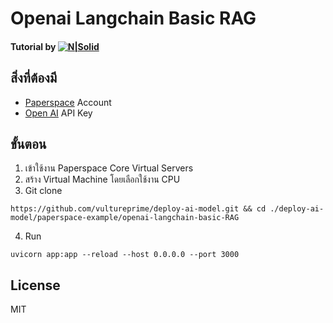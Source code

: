 # Openai Langchain Basic RAG

#### Tutorial by [![N|Solid](https://vultureprime-research-center.s3.ap-southeast-1.amazonaws.com/vulturePrimeLogo.png)](https://vultureprime.com)

## สิ่งที่ต้องมี
- [Paperspace](https://www.paperspace.com/) Account 
- [Open AI](https://openai.com/) API Key

## ขั้นตอน 
1. เข้าใช้งาน Paperspace Core Virtual Servers
2. สร้าง Virtual Machine โดยเลือกใช้งาน CPU 
3. Git clone 
```
https://github.com/vultureprime/deploy-ai-model.git && cd ./deploy-ai-model/paperspace-example/openai-langchain-basic-RAG
```
4. Run 
```
uvicorn app:app --reload --host 0.0.0.0 --port 3000
```

## License 
MIT